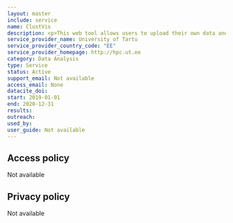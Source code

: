 ```yaml
---
layout: master
include: service
name: ClustVis
description: <p>This web tool allows users to upload their own data and easily create Principal Component Analysis (PCA) plots and heatmaps. Data can be uploaded as a file or by copy-pasteing it to the text box. Data format is shown under "Help" tab.</p>
service_provider_name: University of Tartu
service_provider_country_code: "EE"
service_provider_homepage: http://hpc.ut.ee
category: Data Analysis
type: Service
status: Active
support_email: Not available
access_email: None
datacite_doi: 
start: 2019-01-01
end: 2020-12-31
results:
outreach:
used_by: 
user_guide: Not available
---
```



## Access policy
Not available

## Privacy policy
Not available
